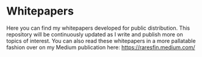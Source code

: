 # Whitepapers
Here you can find my whitepapers developed for public distribution. 
This repository will be continuously updated as I write and publish more on topics of interest.
You can also read these whitepapers in a more pallatable fashion over on my Medium publication here: https://raresfin.medium.com/

